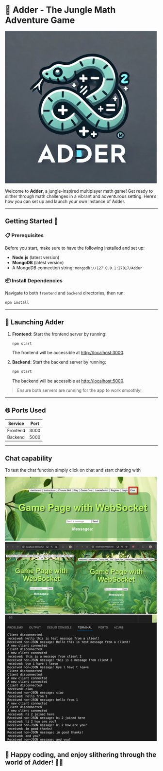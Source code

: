 # 🐍 Adder - The Jungle Math Adventure Game

<img src="./docs/images/logo.jpg" alt="Adder Logo" width="500"/>

Welcome to **Adder**, a jungle-inspired multiplayer math game! Get ready to slither through math challenges in a vibrant and adventurous setting. Here’s how you can set up and launch your own instance of Adder.

---

## Getting Started 🚀

### 📋 Prerequisites

Before you start, make sure to have the following installed and set up:
- **Node.js** (latest version)
- **MongoDB** (latest version)
- A MongoDB connection string: `mongodb://127.0.0.1:27017/Adder`

### 📦 Install Dependencies

Navigate to both `frontend` and `backend` directories, then run:
```bash
npm install
```

---

## 🚀 Launching Adder

1. **Frontend**: Start the frontend server by running:
   ```bash
   npm start
   ```
   The frontend will be accessible at [http://localhost:3000](http://localhost:3000).

2. **Backend**: Start the backend server by running:
   ```bash
   npm start
   ```
   The backend will be accessible at [http://localhost:5000](http://localhost:5000).

> Ensure both servers are running for the app to work smoothly!

---

## 🌐 Ports Used

| Service    | Port |
|------------|------|
| Frontend   | 3000 |
| Backend    | 5000 |

---

## Chat capability
To test the chat function simply click on chat and start chatting with 

<img src="./docs/images/chat_home.png" alt="Chat home" width="500"/>

<img src="./docs/images/chat_front.png" alt="client chat msg" width="500"/>

<img src="./docs/images/chat_backend.png" alt="backend logs" width="500"/>



## 🌱 Happy coding, and enjoy slithering through the world of Adder! 🐍🌿

